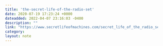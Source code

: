```yaml
---
title: 'the-secret-life-of-the-radio-set'
date: 2020-07-19 17:23:24 +0000
dateadded: 2022-04-07 23:16:03 -0400
description: ""
link: "https://www.secretlifeofmachines.com/secret_life_of_the_radio_set.shtml"
category:
layout: note
---
```

